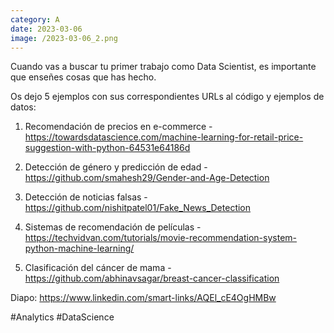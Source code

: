 ```yaml
--- 
category: A 
date: 2023-03-06 
image: /2023-03-06_2.png 
--- 
```


Cuando vas a buscar tu primer trabajo como Data Scientist, es importante que enseñes cosas que has hecho.

Os dejo 5 ejemplos con sus correspondientes URLs al código y ejemplos de datos:

1) Recomendación de precios en e-commerce - https://towardsdatascience.com/machine-learning-for-retail-price-suggestion-with-python-64531e64186d

2) Detección de género y predicción de edad - https://github.com/smahesh29/Gender-and-Age-Detection

3) Detección de noticias falsas - https://github.com/nishitpatel01/Fake_News_Detection

4) Sistemas de recomendación de películas - https://techvidvan.com/tutorials/movie-recommendation-system-python-machine-learning/

5) Clasificación del cáncer de mama - https://github.com/abhinavsagar/breast-cancer-classification

Diapo: https://www.linkedin.com/smart-links/AQEl_cE4OgHMBw

#Analytics #DataScience